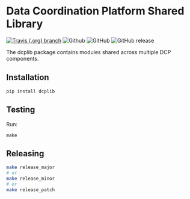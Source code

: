 Data Coordination Platform Shared Library
=========================================

[![Travis (.org) branch](https://img.shields.io/travis/HumanCellAtlas/dcplib/master.svg?label=Unit%20Test%20on%20Travis%20CI%20&style=flat-square&logo=Travis)](https://travis-ci.org/HumanCellAtlas/dcplib)
![Github](https://img.shields.io/badge/python-3.6%20|%203.7-green.svg?style=flat-square&logo=python&colorB=blue)
![GitHub](https://img.shields.io/github/license/HumanCellAtlas/dcplib.svg?style=flat-square&colorB=blue)
![GitHub release](https://img.shields.io/github/release/HumanCellAtlas/dcplib.svg?label=Latest%20Release&style=flat-square&colorB=green)

The dcplib package contains modules shared across multiple DCP components.

## Installation

    pip install dcplib

## Testing

Run:

    make

## Releasing

```bash
make release_major
# or
make release_minor
# or
make release_patch
```

